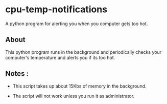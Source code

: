 # cpu-temp-notifications
A python program for alerting you when you computer gets too hot.

## About

This python program runs in the background and periodically checks your computer's temperature and alerts you if its too hot.

## Notes :

- This script takes up about 15Kbs of memory in the background.

- The script will not work unless you run it as administrator.


